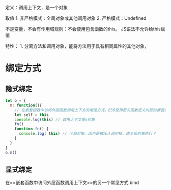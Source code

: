 定义：调用上下文，是一个对象

取值
	1. 非严格模式：全局对象或其他调用对象
	2. 严格模式：Undefined

不是变量，不会有作用域规则：不会使用包含函数的this。
JS语法不允许给this赋值

特性：
	1. 分离方法和调用对象，能将方法用于具有相同属性的其他对象，

# 绑定方式
## 隐式绑定

```javascript
let o = {
  m: function(){
    // 在嵌套函数中访问外层函数调用上下文的常见方式。ES6使用箭头函数定义内部的嵌套函数
    let self = this 
    console.log(this) // 调用上下文是o对象
    fn()
    function fn() {
      console.log( this) // 全局对象。因为是被压入调用栈，由全局对象执行？
    }
  }
}
o.m() 
```
## 显式绑定
在==嵌套函数中访问外层函数调用上下文==的另一个常见方式
bind